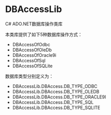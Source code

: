 # DBAccessLib
C# ADO.NET数据库操作类库

本类库提供了如下5种数据库操作方式：
- DBAccessOfOdbc
- DBAccessOfOleDb
- DBAccessOfOracle9i
- DBAccessOfSql
- DBAccessOfSQLite

数据库类型分别定义为：
- DBAccessLib.DBAccess.DB_TYPE_ODBC
- DBAccessLib.DBAccess.DB_TYPE_OLEDB
- DBAccessLib.DBAccess.DB_TYPE_ORACLE9I
- DBAccessLib.DBAccess.DB_TYPE_SQL
- DBAccessLib.DBAccess.DB_TYPE_SQLITE
